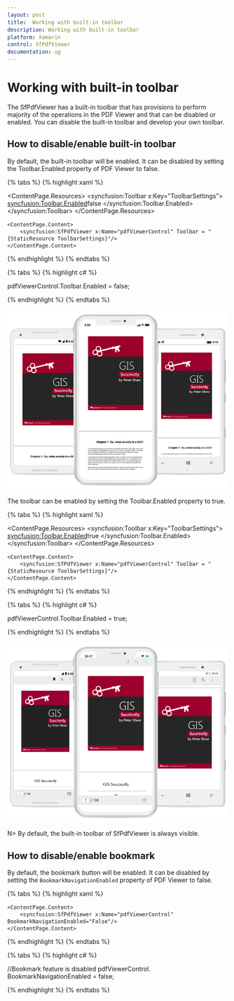 ```yaml
---
layout: post
title:  Working with built-in toolbar
description: Working with built-in toolbar
platform: Xamarin
control: SfPdfViewer
documentation: ug
---
```


# Working with built-in toolbar

The SfPdfViewer has a built-in toolbar that has provisions to perform majority of the operations in the PDF Viewer and that can be disabled or enabled. You  can disable the built-in toolbar and develop your own toolbar.

## How to disable/enable built-in toolbar

By default, the built-in toolbar will be enabled. It can be disabled by setting the Toolbar.Enabled property of PDF Viewer to false.

{% tabs %}
{% highlight xaml %}

<ContentPage xmlns="http://xamarin.com/schemas/2014/forms"
             xmlns:x="http://schemas.microsoft.com/winfx/2009/xaml"
             xmlns:local="clr-namespace: PdfViewerGettingStarted "
             xmlns:syncfusion ="clr-namespace:Syncfusion.SfPdfViewer.XForms;assembly=Syncfusion.SfPdfViewer.XForms"
             x:Class=" PdfViewerGettingStarted.MainPage">

  <ContentPage.Resources>
        <ResourceDictionary>
            <syncfusion:Toolbar x:Key="ToolbarSettings">
                <syncfusion:Toolbar.Enabled>false
                </syncfusion:Toolbar.Enabled>
            </syncfusion:Toolbar>
        </ResourceDictionary>
    </ContentPage.Resources>

    <ContentPage.Content>
        <syncfusion:SfPdfViewer x:Name="pdfViewerControl" Toolbar = "{StaticResource ToolbarSettings}"/>
    </ContentPage.Content>

</ContentPage>

{% endhighlight %}
{% endtabs %}

{% tabs %}
{% highlight c# %}

pdfViewerControl.Toolbar.Enabled = false;

{% endhighlight %}
{% endtabs %}

![Build-in-toolbar disable in PDF Viewer](pdfviewer_images/ToolbarDisabled.png)

The toolbar can be enabled by setting the Toolbar.Enabled property to true.

{% tabs %}
{% highlight xaml %}

<ContentPage xmlns="http://xamarin.com/schemas/2014/forms"
             xmlns:x="http://schemas.microsoft.com/winfx/2009/xaml"
             xmlns:local="clr-namespace: PdfViewerGettingStarted "
             xmlns:syncfusion ="clr-namespace:Syncfusion.SfPdfViewer.XForms;assembly=Syncfusion.SfPdfViewer.XForms"
             x:Class=" PdfViewerGettingStarted.MainPage">

  <ContentPage.Resources>
        <ResourceDictionary>
            <syncfusion:Toolbar x:Key="ToolbarSettings">
                <syncfusion:Toolbar.Enabled>true
                </syncfusion:Toolbar.Enabled>
            </syncfusion:Toolbar>
        </ResourceDictionary>
    </ContentPage.Resources>

    <ContentPage.Content>
        <syncfusion:SfPdfViewer x:Name="pdfViewerControl" Toolbar = "{StaticResource ToolbarSettings}"/>
    </ContentPage.Content>

</ContentPage>

{% endhighlight %}
{% endtabs %}

{% tabs %}
{% highlight c# %}

pdfViewerControl.Toolbar.Enabled = true;

{% endhighlight %}
{% endtabs %}

![Build-in-toolbar enable in PDF Viewer](pdfviewer_images/ToolbarEnabled.png)

N> By default, the built-in toolbar of SfPdfViewer is always visible.

## How to disable/enable bookmark

By default, the bookmark button will be enabled. It can be disabled by setting the `BookmarkNavigationEnabled` property of PDF Viewer to false.  

{% tabs %}
{% highlight xaml %}

<ContentPage xmlns="http://xamarin.com/schemas/2014/forms"
             xmlns:x="http://schemas.microsoft.com/winfx/2009/xaml"
             xmlns:local="clr-namespace: PdfViewerGettingStarted "
             xmlns:syncfusion ="clr-namespace:Syncfusion.SfPdfViewer.XForms;assembly=Syncfusion.SfPdfViewer.XForms"
             x:Class=" PdfViewerGettingStarted.MainPage">

    <ContentPage.Content>
        <syncfusion:SfPdfViewer x:Name="pdfViewerControl" BookmarkNavigationEnabled="False"/>
    </ContentPage.Content>

</ContentPage>          

{% endhighlight %}
{% endtabs %}

{% tabs %}
{% highlight c# %}

//Bookmark feature is disabled
pdfViewerControl. BookmarkNavigationEnabled = false;             

{% endhighlight %}
{% endtabs %}